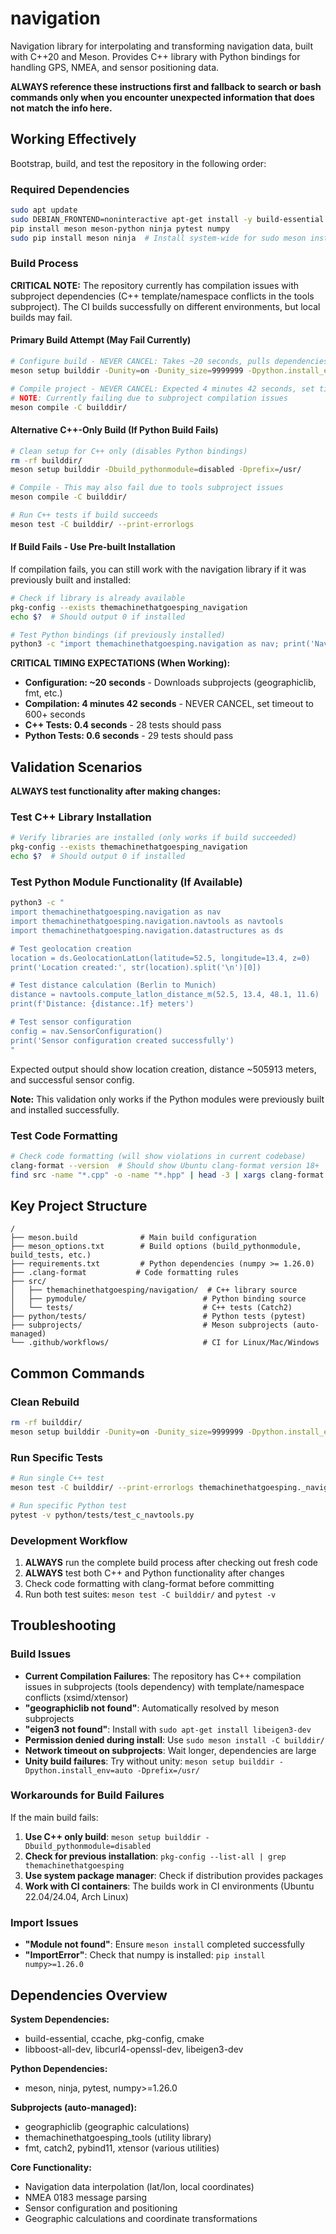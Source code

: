 # navigation

Navigation library for interpolating and transforming navigation data, built with C++20 and Meson. Provides C++ library with Python bindings for handling GPS, NMEA, and sensor positioning data.

**ALWAYS reference these instructions first and fallback to search or bash commands only when you encounter unexpected information that does not match the info here.**

## Working Effectively

Bootstrap, build, and test the repository in the following order:

### Required Dependencies
```bash
sudo apt update
sudo DEBIAN_FRONTEND=noninteractive apt-get install -y build-essential ccache pkg-config cmake python3-pip libboost-all-dev libcurl4-openssl-dev libeigen3-dev
pip install meson meson-python ninja pytest numpy
sudo pip install meson ninja  # Install system-wide for sudo meson install
```

### Build Process

**CRITICAL NOTE:** The repository currently has compilation issues with subproject dependencies (C++ template/namespace conflicts in the tools subproject). The CI builds successfully on different environments, but local builds may fail.

#### Primary Build Attempt (May Fail Currently)
```bash
# Configure build - NEVER CANCEL: Takes ~20 seconds, pulls dependencies  
meson setup builddir -Dunity=on -Dunity_size=9999999 -Dpython.install_env=auto -Dprefix=/usr/

# Compile project - NEVER CANCEL: Expected 4 minutes 42 seconds, set timeout to 10+ minutes
# NOTE: Currently failing due to subproject compilation issues
meson compile -C builddir/
```

#### Alternative C++-Only Build (If Python Build Fails)
```bash
# Clean setup for C++ only (disables Python bindings)
rm -rf builddir/
meson setup builddir -Dbuild_pythonmodule=disabled -Dprefix=/usr/

# Compile - This may also fail due to tools subproject issues
meson compile -C builddir/

# Run C++ tests if build succeeds
meson test -C builddir/ --print-errorlogs
```

#### If Build Fails - Use Pre-built Installation
If compilation fails, you can still work with the navigation library if it was previously built and installed:
```bash
# Check if library is already available
pkg-config --exists themachinethatgoesping_navigation
echo $?  # Should output 0 if installed

# Test Python bindings (if previously installed)
python3 -c "import themachinethatgoesping.navigation as nav; print('Navigation available')"
```

**CRITICAL TIMING EXPECTATIONS (When Working):**
- **Configuration: ~20 seconds** - Downloads subprojects (geographiclib, fmt, etc.)  
- **Compilation: 4 minutes 42 seconds** - NEVER CANCEL, set timeout to 600+ seconds
- **C++ Tests: 0.4 seconds** - 28 tests should pass
- **Python Tests: 0.6 seconds** - 29 tests should pass

## Validation Scenarios

**ALWAYS test functionality after making changes:**

### Test C++ Library Installation
```bash
# Verify libraries are installed (only works if build succeeded)
pkg-config --exists themachinethatgoesping_navigation
echo $?  # Should output 0 if installed
```

### Test Python Module Functionality (If Available)
```bash
python3 -c "
import themachinethatgoesping.navigation as nav
import themachinethatgoesping.navigation.navtools as navtools
import themachinethatgoesping.navigation.datastructures as ds

# Test geolocation creation
location = ds.GeolocationLatLon(latitude=52.5, longitude=13.4, z=0)
print('Location created:', str(location).split('\n')[0])

# Test distance calculation (Berlin to Munich)  
distance = navtools.compute_latlon_distance_m(52.5, 13.4, 48.1, 11.6)
print(f'Distance: {distance:.1f} meters')

# Test sensor configuration
config = nav.SensorConfiguration()
print('Sensor configuration created successfully')
"
```

Expected output should show location creation, distance ~505913 meters, and successful sensor config.

**Note:** This validation only works if the Python modules were previously built and installed successfully.

### Test Code Formatting
```bash
# Check code formatting (will show violations in current codebase)
clang-format --version  # Should show Ubuntu clang-format version 18+
find src -name "*.cpp" -o -name "*.hpp" | head -3 | xargs clang-format --dry-run
```

## Key Project Structure

```
/
├── meson.build              # Main build configuration
├── meson_options.txt        # Build options (build_pythonmodule, build_tests, etc.)
├── requirements.txt         # Python dependencies (numpy >= 1.26.0)
├── .clang-format           # Code formatting rules
├── src/
│   ├── themachinethatgoesping/navigation/  # C++ library source
│   ├── pymodule/                          # Python binding source
│   └── tests/                             # C++ tests (Catch2)
├── python/tests/                          # Python tests (pytest)
├── subprojects/                           # Meson subprojects (auto-managed)
└── .github/workflows/                     # CI for Linux/Mac/Windows
```

## Common Commands

### Clean Rebuild
```bash
rm -rf builddir/
meson setup builddir -Dunity=on -Dunity_size=9999999 -Dpython.install_env=auto -Dprefix=/usr/
```

### Run Specific Tests
```bash
# Run single C++ test
meson test -C builddir/ --print-errorlogs themachinethatgoesping._navigation.navtools_.test

# Run specific Python test
pytest -v python/tests/test_c_navtools.py
```

### Development Workflow
1. **ALWAYS** run the complete build process after checking out fresh code
2. **ALWAYS** test both C++ and Python functionality after changes
3. Check code formatting with clang-format before committing
4. Run both test suites: `meson test -C builddir/` and `pytest -v`

## Troubleshooting

### Build Issues
- **Current Compilation Failures**: The repository has C++ compilation issues in subprojects (tools dependency) with template/namespace conflicts (xsimd/xtensor)
- **"geographiclib not found"**: Automatically resolved by meson subprojects
- **"eigen3 not found"**: Install with `sudo apt-get install libeigen3-dev`
- **Permission denied during install**: Use `sudo meson install -C builddir/`  
- **Network timeout on subprojects**: Wait longer, dependencies are large
- **Unity build failures**: Try without unity: `meson setup builddir -Dpython.install_env=auto -Dprefix=/usr/`

### Workarounds for Build Failures
If the main build fails:
1. **Use C++ only build**: `meson setup builddir -Dbuild_pythonmodule=disabled`
2. **Check for previous installation**: `pkg-config --list-all | grep themachinethatgoesping`
3. **Use system package manager**: Check if distribution provides packages
4. **Work with CI containers**: The builds work in CI environments (Ubuntu 22.04/24.04, Arch Linux)

### Import Issues
- **"Module not found"**: Ensure `meson install` completed successfully
- **"ImportError"**: Check that numpy is installed: `pip install numpy>=1.26.0`

## Dependencies Overview

**System Dependencies:**
- build-essential, ccache, pkg-config, cmake
- libboost-all-dev, libcurl4-openssl-dev, libeigen3-dev

**Python Dependencies:**
- meson, ninja, pytest, numpy>=1.26.0

**Subprojects (auto-managed):**
- geographiclib (geographic calculations)
- themachinethatgoesping_tools (utility library)  
- fmt, catch2, pybind11, xtensor (various utilities)

**Core Functionality:**
- Navigation data interpolation (lat/lon, local coordinates)
- NMEA 0183 message parsing
- Sensor configuration and positioning
- Geographic calculations and coordinate transformations